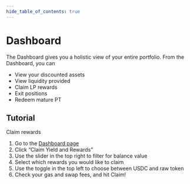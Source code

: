 ```yaml
---
hide_table_of_contents: true
---
```


# Dashboard

The Dashboard gives you a holistic view of your entire portfolio. From the Dashboard, you can 
* View your discounted assets
* View liquidity provided
* Claim LP rewards
* Exit positions 
* Redeem mature PT 

## Tutorial

Claim rewards
1. Go to the [Dashboard page](https://app.pendle.finance/simple/dashboard/)
2. Click “Claim Yield and Rewards”
3. Use the slider in the top right to filter for balance value
4. Select which rewards you would like to claim
5. Use the toggle in the top left to choose between USDC and raw token
6. Check your gas and swap fees, and hit Claim! 
